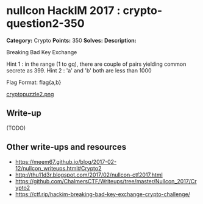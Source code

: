 # nullcon HackIM 2017 : crypto-question2-350

**Category:** Crypto
**Points:** 350
**Solves:**
**Description:**

Breaking Bad Key Exchange

Hint 1 : in the range (1 to gq), there are couple of pairs yielding common secrete as 399.
Hint 2 : 'a' and 'b' both are less than 1000

Flag Format: flag{a,b}

[cryptopuzzle2.png](cryptopuzzle2.png)

## Write-up

(TODO)

## Other write-ups and resources

* https://meem67.github.io/blog/2017-02-12/nullcon_writeups.html#Crypto2
* http://thu11d3r.blogspot.com/2017/02/nullcon-ctf2017.html
* https://github.com/ChalmersCTF/Writeups/tree/master/Nullcon_2017/Crypto2
* https://ctf.rip/hackim-breaking-bad-key-exchange-crypto-challenge/
